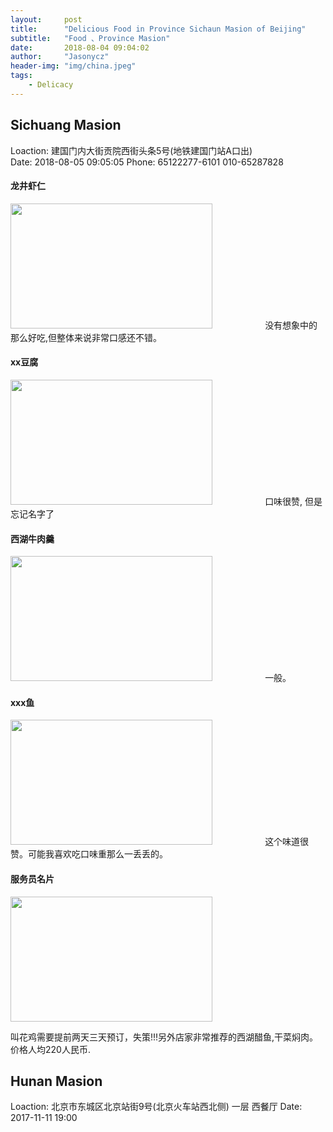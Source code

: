 ```yaml
---
layout:     post
title:      "Delicious Food in Province Sichaun Masion of Beijing"
subtitle:   "Food 、Province Masion"
date:       2018-08-04 09:04:02
author:     "Jasonycz"
header-img: "img/china.jpeg"
tags:
    - Delicacy
---
```


<style type="text/css">
    .img {
    	width:80%;
    	height: 200px;
    }

</style>


## Sichuang Masion

Loaction: 建国门内大街贡院西街头条5号(地铁建国门站A口出)  
Date: 2018-08-05 09:05:05 
Phone: 65122277-6101 010-65287828  

#### 龙井虾仁  
<img class='img' src="http://ovqrdbvl4.bkt.clouddn.com/9b7b4b410b65258d1e3c0438d8649f89.jpeg">  
没有想象中的那么好吃,但整体来说非常口感还不错。

#### xx豆腐  
<img class='img' src="http://ovqrdbvl4.bkt.clouddn.com/be4ebeb343e7f66a687b33dd7e7b6f2c.jpeg">  
口味很赞, 但是忘记名字了


#### 西湖牛肉羹  
<img class='img' src="http://ovqrdbvl4.bkt.clouddn.com/edf598e3c78662c6c676c6ae534ef98c.jpeg">  
一般。

#### xxx鱼  
<img class='img' src="http://ovqrdbvl4.bkt.clouddn.com/2d64ad8e17ca0928fc20c9583195ef96.jpeg">  
这个味道很赞。可能我喜欢吃口味重那么一丢丢的。

#### 服务员名片  
<img class='img' src="http://ovqrdbvl4.bkt.clouddn.com/1171e7212fec5f913bd7408162729e0d.jpeg">  


叫花鸡需要提前两天三天预订，失策!!!另外店家非常推荐的西湖醋鱼,干菜焖肉。  
价格人均220人民币.


## Hunan Masion

Loaction: 北京市东城区北京站街9号(北京火车站西北侧) 一层 西餐厅
Date: 2017-11-11 19:00

